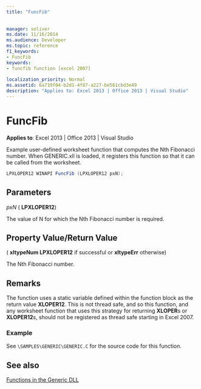 ```yaml
---
title: "FuncFib"
 
 
manager: soliver
ms.date: 11/16/2014
ms.audience: Developer
ms.topic: reference
f1_keywords:
- FuncFib
keywords:
- funcfib function [excel 2007]
 
localization_priority: Normal
ms.assetid: 6a719f04-b2d1-4f87-a227-be561cbd3e49
description: "Applies to: Excel 2013 | Office 2013 | Visual Studio"
---
```


# FuncFib

 **Applies to**: Excel 2013 | Office 2013 | Visual Studio 
  
Example user-defined worksheet function that computes the Nth Fibonacci number. When GENERIC.xll is loaded, it registers this function so that it can be called from the worksheet.
  
```cs
LPXLOPER12 WINAPI FuncFib (LPXLOPER12 pxN);
```

## Parameters

 _pxN_ ( **LPXLOPER12**)
  
The value of N for which the Nth Fibonacci number is required.
  
## Property Value/Return Value

( **xltypeNum LPXLOPER12** if successful or **xltypeErr** otherwise) 
  
The Nth Fibonacci number.
  
## Remarks

The function uses a static variable defined within the function block as the return value **XLOPER12**. This is not thread safe, and so this function, and any worksheet function that uses this strategy for returning **XLOPER**s or **XLOPER12**s, should not be registered as thread safe starting in Excel 2007.
  
### Example

See  `\SAMPLES\GENERIC\GENERIC.C` for the source code for this function. 
  
## See also



[Functions in the Generic DLL](functions-in-the-generic-dll.md)


